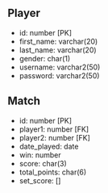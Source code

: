 ## Player

- id: number [PK]
- first_name: varchar(20)
- last_name: varchar(20)
- gender: char(1)
- username: varchar2(50)
- password: varchar2(50)

## Match

- id: number [PK]
- player1: number [FK]
- player2: number [FK]
- date_played: date
- win: number
- score: char(3)
- total_points: char(6)
- set_score: []
